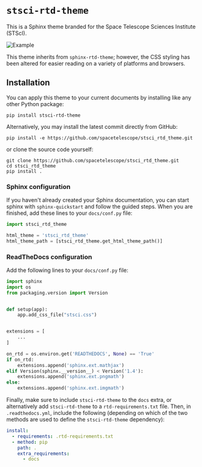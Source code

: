 # `stsci-rtd-theme`

This is a Sphinx theme branded for the Space Telescope Sciences Institute (STScI).

![Example](stsci_rtd_theme_example.png)

This theme inherits from `sphinx-rtd-theme`; however, the CSS styling has been altered for easier reading on a variety
of platforms and browsers.

## Installation

You can apply this theme to your current documents by installing like any other Python package:

```shell
pip install stsci-rtd-theme
```

Alternatively, you may install the latest commit directly from GitHub:

```shell
pip install -e https://github.com/spacetelescope/stsci_rtd_theme.git
```

or clone the source code yourself:

```shell
git clone https://github.com/spacetelescope/stsci_rtd_theme.git
cd stsci_rtd_theme
pip install .
```

### Sphinx configuration

If you haven't already created your Sphinx documentation, you can start sphinx with
`sphinx-quickstart` and follow the guided steps. When you are finished, add these lines to your `docs/conf.py` file:

```python
import stsci_rtd_theme

html_theme = 'stsci_rtd_theme'
html_theme_path = [stsci_rtd_theme.get_html_theme_path()]
```

### ReadTheDocs configuration

Add the following lines to your `docs/conf.py` file:

```python
import sphinx
import os
from packaging.version import Version


def setup(app):
    app.add_css_file("stsci.css")


extensions = [
    ...
]

on_rtd = os.environ.get('READTHEDOCS', None) == 'True'
if on_rtd:
    extensions.append('sphinx.ext.mathjax')
elif Version(sphinx.__version__) < Version('1.4'):
    extensions.append('sphinx.ext.pngmath')
else:
    extensions.append('sphinx.ext.imgmath')
```

Finally, make sure to include `stsci-rtd-theme` to the `docs` extra, or alternatively add `stsci-rtd-theme` to
a `rtd-requirements.txt` file. Then, in `.readthedocs.yml`, include the following (depending on which of the two methods
are used to define the `stsci-rtd-theme` dependency):

```yaml
install:
  - requirements: .rtd-requirements.txt
  - method: pip
    path: .
    extra_requirements:
      - docs
```